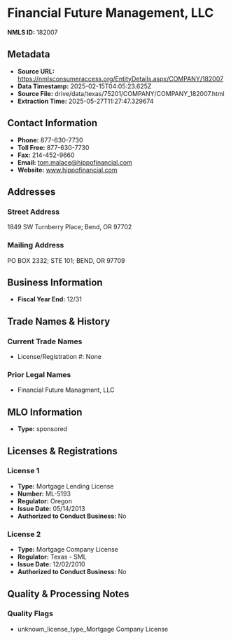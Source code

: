# Financial Future Management, LLC

**NMLS ID:** 182007

## Metadata
- **Source URL:** https://nmlsconsumeraccess.org/EntityDetails.aspx/COMPANY/182007
- **Data Timestamp:** 2025-02-15T04:05:23.625Z
- **Source File:** drive/data/texas/75201/COMPANY/COMPANY_182007.html
- **Extraction Time:** 2025-05-27T11:27:47.329674

## Contact Information
- **Phone:** 877-630-7730
- **Toll Free:** 877-630-7730
- **Fax:** 214-452-9660
- **Email:** tom.malace@hippofinancial.com
- **Website:** www.hippofinancial.com

## Addresses
### Street Address
1849 SW Turnberry Place; Bend, OR 97702

### Mailing Address
PO BOX 2332; STE 101; BEND, OR 97709

## Business Information
- **Fiscal Year End:** 12/31

## Trade Names & History
### Current Trade Names
- License/Registration #: None

### Prior Legal Names
- Financial Future Managment, LLC

## MLO Information
- **Type:** sponsored

## Licenses & Registrations

### License 1
- **Type:** Mortgage Lending License
- **Number:** ML-5193
- **Regulator:** Oregon
- **Issue Date:** 05/14/2013
- **Authorized to Conduct Business:** No

### License 2
- **Type:** Mortgage Company License
- **Regulator:** Texas - SML
- **Issue Date:** 12/02/2010
- **Authorized to Conduct Business:** No

## Quality & Processing Notes
### Quality Flags
- unknown_license_type_Mortgage Company License
